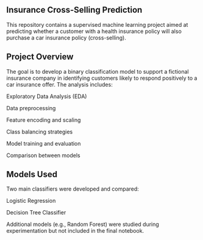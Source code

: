 ## Insurance Cross-Selling Prediction
This repository contains a supervised machine learning project aimed at predicting whether a customer with a health insurance policy will also purchase a car insurance policy (cross-selling).

## Project Overview
The goal is to develop a binary classification model to support a fictional insurance company in identifying customers likely to respond positively to a car insurance offer. The analysis includes:

Exploratory Data Analysis (EDA)

Data preprocessing

Feature encoding and scaling

Class balancing strategies

Model training and evaluation

Comparison between models

## Models Used
Two main classifiers were developed and compared:

Logistic Regression

Decision Tree Classifier

Additional models (e.g., Random Forest) were studied during experimentation but not included in the final notebook.
